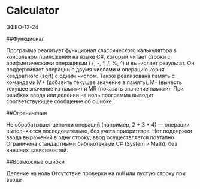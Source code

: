 # Calculator
ЭФБО-12-24

##Функционал

Программа реализует функционал классического калькулятора в консольном приложении на языке C#, который читает строки с арифметическими операциями (+, -, *, /, %, ^) и вычисляет результат. Он поддерживает операции с двумя числами и операцию корня квадратного (sqrt) с одним числом. Также реализована память с командами M+ (добавить текущее значение в память), M- (вычесть текущее значение из памяти) и MR (показать значение памяти). При ошибках ввода или делении на ноль программа выводит соответствующее сообщение об ошибке.

##Ограничения

Не обрабатывает цепочки операций (например, 2 + 3 * 4) — операции выполняются последовательно, без учета приоритетов.
Нет поддержки ввода выражений в одну строку; ввод осуществляется поэтапно.
Ограничена стандартными библиотеками C# (System и Math), без внешних зависимостей.

##Возможные ошибки

Деление на ноль
Отсутствие проверки на null или пустую строку при вводе
